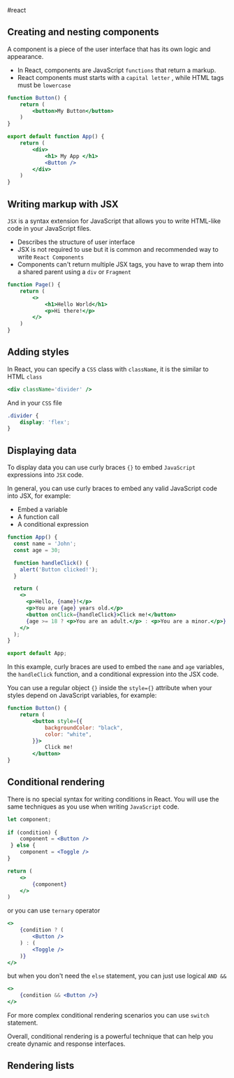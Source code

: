 #react

## Creating and nesting components

A component is a piece of the user interface that has its own logic and appearance.

- In React, components are JavaScript `functions` that return a markup.
- React components must starts with a `capital letter` , while HTML tags must be `lowercase`

```jsx
function Button() {
	return (
		<button>My Button</button>
	)
}

export default function App() {
	return (
		<div>
			<h1> My App </h1>
			<Button />
		</div>
	)
} 
```

## Writing markup with JSX

`JSX` is a syntax extension for JavaScript that allows you to write HTML-like code in your JavaScript files.

- Describes the structure of user interface
- JSX is not required to use but it is common and recommended way to write `React Components`
- Components can't return multiple JSX tags, you have to wrap them into a shared parent using a `div` or `Fragment`

```jsx
function Page() {
	return (
		<>
			<h1>Hello World</h1>
			<p>Hi there!</p>
		</>
	)
}
```

## Adding styles

In React, you can specify a `CSS` class with `className`, it is the similar to HTML `class` 

```jsx
<div className='divider' />
```

And in your `CSS` file

```css
.divider {
	display: 'flex';
}
```

## Displaying data

To display data you can use curly braces `{}` to embed `JavaScript` expressions into `JSX` code.

In general, you can use curly braces to embed any valid JavaScript code into JSX, for example:

- Embed a variable
- A function call
- A conditional expression

```jsx
function App() {
  const name = 'John';
  const age = 30;

  function handleClick() {
    alert('Button clicked!');
  }

  return (
    <>
      <p>Hello, {name}!</p>
      <p>You are {age} years old.</p>
      <button onClick={handleClick}>Click me!</button>
      {age >= 18 ? <p>You are an adult.</p> : <p>You are a minor.</p>}
    </>
  );
}

export default App;
```

In this example, curly braces are used to embed the `name` and `age` variables, the `handleClick` function, and a conditional expression into the JSX code.

You can use a regular object `{}` inside the `style={}` attribute when your styles depend on JavaScript variables, for example:

```jsx
function Button() {
	return (
		<button style={{
			backgroundColor: "black",
			color: "white",
		}}>
			Click me!
		</button>
}
```

## Conditional rendering 

There is no special syntax for writing conditions in React. You will use the same techniques as you use when writing `JavaScript` code.

```jsx
let component;
 
if (condition) {
	component = <Button />
 } else {
	component = <Toggle />
}

return (
	<>
		{component}
	</>
)
```

or you can use `ternary` operator

```jsx
<>
	{condition ? (
		<Button />
	) : ( 
		<Toggle />
	)}
</>
```

but when you don't need the `else` statement, you can just use logical `AND &&`

```jsx
<>
	{condition && <Button />}
</>
```

For more complex conditional rendering scenarios you can use `switch` statement.

Overall, conditional rendering is a powerful technique that can help you create dynamic and response interfaces.

## Rendering lists

